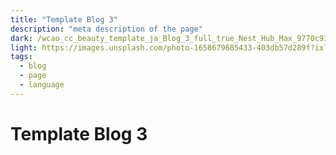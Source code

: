 ```yaml
---
title: "Template Blog 3"
description: "meta description of the page"
dark: /wcao_cc_beauty_template_ja_Blog_3_full_true_Nest_Hub_Max_9770c93f62.webp
light: https://images.unsplash.com/photo-1658679685433-403db57d289f?ixlib=rb-1.2.1&ixid=MnwxMjA3fDB8MHx0b3BpYy1mZWVkfDEwfGJvOGpRS1RhRTBZfHxlbnwwfHx8fA%3D%3D&auto=format&fit=crop&w=800&q=60
tags:
  - blog
  - page
  - language
---
```


# Template Blog 3
